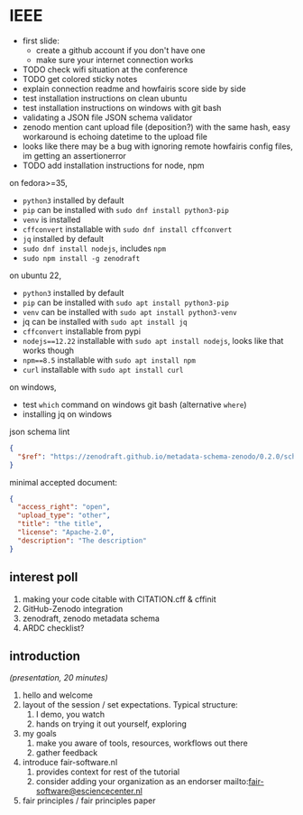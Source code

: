 # IEEE

- first slide: 
    - create a github account if you don't have one
    - make sure your internet connection works
- TODO check wifi situation at the conference
- TODO get colored sticky notes
- explain connection readme and howfairis score side by side
- test installation instructions on clean ubuntu
- test installation instructions on windows with git bash
- validating a JSON file JSON schema validator
- zenodo mention cant upload file (deposition?) with the same hash, easy workaround is echoing datetime to the upload file
- looks like there may be a bug with ignoring remote howfairis config files, im getting an assertionerror
- TODO add installation instructions for node, npm

on fedora>=35,
  - `python3` installed by default
  - `pip` can be installed with `sudo dnf install python3-pip`
  - `venv` is installed
  - `cffconvert` installable with `sudo dnf install cffconvert`
  - `jq` installed by default
  - `sudo dnf install nodejs`, includes `npm`
  - `sudo npm install -g zenodraft`

on ubuntu 22,
  - `python3` installed by default
  - `pip` can be installed with `sudo apt install python3-pip`
  - `venv` can be installed with `sudo apt install python3-venv`
  - jq can be installed with `sudo apt install jq`
  - `cffconvert` installable from pypi
  - `nodejs==12.22` installable with `sudo apt install nodejs`, looks like that works though
  - `npm==8.5` installable with `sudo apt install npm`
  - `curl` installable with `sudo apt install curl`

on windows,
  - test `which` command on windows git bash (alternative `where`)
  - installing jq on windows

json schema lint
```json
{
  "$ref": "https://zenodraft.github.io/metadata-schema-zenodo/0.2.0/schema.json"
}
```

minimal accepted document:

```json
{
  "access_right": "open",
  "upload_type": "other",
  "title": "the title",
  "license": "Apache-2.0",
  "description": "The description"
}
```

## interest poll

1. making your code citable with CITATION.cff & cffinit
1. GitHub-Zenodo integration
1. zenodraft, zenodo metadata schema
1. ARDC checklist?

## introduction

_(presentation, 20 minutes)_

1. hello and welcome
1. layout of the session / set expectations. Typical structure:
    1. I demo, you watch
    1. hands on trying it out yourself, exploring
1. my goals
    1. make you aware of tools, resources, workflows out there
    1. gather feedback
1. introduce fair-software.nl
    1. provides context for rest of the tutorial
    1. consider adding your organization as an endorser mailto:fair-software@esciencecenter.nl
1. fair principles / fair principles paper
